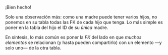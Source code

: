 ¡Bien hecho! 

Solo una observación más: como una madre puede tener varios hijos, no ponemos en su tabla todas las FK de cada hijo que tenga. Lo más simple es poner en la tabla del hijo el ID de su _única_ madre. 

En síntesis, lo más común es poner la _FK_ del lado en que _muchos elementos_ se relacionan (y hasta pueden compartirlo) con un elemento —y solo uno— de la otra tabla. 
